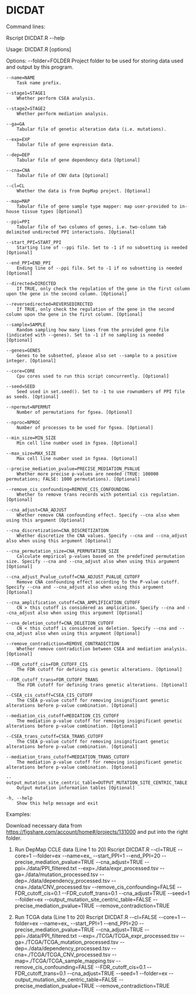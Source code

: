 # DICDAT

Command lines:

Rscript DICDAT.R --help

Usage: DICDAT.R [options]


Options:
	--folder=FOLDER
		Project folder to be used for storing data used and output by this program.

	--name=NAME
		Task name prefix.

	--stage1=STAGE1
		Whether perform CSEA analysis.

	--stage2=STAGE2
		Whether perform mediation analysis.

	--ga=GA
		Tabular file of genetic alteration data (i.e. mutations).

	--exp=EXP
		Tabular file of gene expression data.

	--dep=DEP
		Tabular file of gene dependency data [Optional]

	--cna=CNA
		Tabular file of CNV data [Optional]

	--cl=CL
		Whether the data is from DepMap project. [Optional]

	--map=MAP
		Tabular file of gene sample type mapper: map user-provided to in-house tissue types [Optional]

	--ppi=PPI
		Tabular file of two columns of genes, i.e. two-column tab delimited undirected PPI interactions. [Optional]

	--start_PPI=START_PPI
		Starting line of --ppi file. Set to -1 if no subsetting is needed [Optional]

	--end_PPI=END_PPI
		Ending line of --ppi file. Set to -1 if no subsetting is needed [Optional]

	--directed=DIRECTED
		If TRUE, only check the regulation of the gene in the first column upon the gene in the second column. [Optional]

	--reversedirected=REVERSEDIRECTED
		If TRUE, only check the regulation of the gene in the second column upon the gene in the first column. [Optional]

	--sample=SAMPLE
		Random sampling how many lines from the provided gene file (indicated with --genes). Set to -1 if no sampling is needed [Optional]

	--genes=GENES
		Genes to be subsetted, please also set --sample to a positive integer. [Optional]

	--core=CORE
		Cpu cores used to run this script concurrently. [Optional]

	--seed=SEED
		Seed used in set.seed(). Set to -1 to use rownumbers of PPI file as seeds. [Optional]

	--npermut=NPERMUT
		Number of permutations for fgsea. [Optional]

	--nproc=NPROC
		Number of processes to be used for fgsea. [Optional]

	--min_size=MIN_SIZE
		Min cell line number used in fgsea. [Optional]

	--max_size=MAX_SIZE
		Max cell line number used in fgsea. [Optional]

	--precise_mediation_pvalue=PRECISE_MEDIATION_PVALUE
		Whether more precise p-values are needed (TRUE: 100000 permutations; FALSE: 1000 permutations). [Optional]

	--remove_cis_confounding=REMOVE_CIS_CONFOUNDING
		Whether to remove trans records with potential cis regulation. [Optional]

	--cna_adjust=CNA_ADJUST
		Whether remove CNA confounding effect. Specify --cna also when using this argument [Optional]

	--cna_discretization=CNA_DISCRETIZATION
		Whether discretize the CNA values. Specify --cna and --cna_adjust also when using this argument [Optional]

	--cna_permutation_size=CNA_PERMUTATION_SIZE
		Calculate empirical p-values based on the predefined permutation size. Specify --cna and --cna_adjust also when using this argument [Optional]

	--cna_adjust_Pvalue_cutoff=CNA_ADJUST_PVALUE_CUTOFF
		Remove CNA confounding effect according to the P-value cutoff. Specify --cna and --cna_adjust also when using this argument [Optional]

	--cna_amplification_cutoff=CNA_AMPLIFICATION_CUTOFF
		CN > this cutoff is considered as amplication. Specify --cna and --cna_adjust also when using this argument [Optional]

	--cna_deletion_cutoff=CNA_DELETION_CUTOFF
		CN < this cutoff is considered as deletion. Specify --cna and --cna_adjust also when using this argument [Optional]

	--remove_contradiction=REMOVE_CONTRADICTION
		Whether remove contradiction between CSEA and mediation analysis. [Optional]

	--FDR_cutoff_cis=FDR_CUTOFF_CIS
		The FDR cutoff for defining cis genetic alterations. [Optional]

	--FDR_cutoff_trans=FDR_CUTOFF_TRANS
		The FDR cutoff for defining trans genetic alterations. [Optional]

	--CSEA_cis_cutoff=CSEA_CIS_CUTOFF
		The CSEA p-value cutoff for removing insignificant genetic alterations before p-value combination. [Optional]

	--mediation_cis_cutoff=MEDIATION_CIS_CUTOFF
		The mediation p-value cutoff for removing insignificant genetic alterations before p-value combination. [Optional]

	--CSEA_trans_cutoff=CSEA_TRANS_CUTOFF
		The CSEA p-value cutoff for removing insignificant genetic alterations before p-value combination. [Optional]

	--mediation_trans_cutoff=MEDIATION_TRANS_CUTOFF
		The mediation p-value cutoff for removing insignificant genetic alterations before p-value combination. [Optional]

	--output_mutation_site_centric_table=OUTPUT_MUTATION_SITE_CENTRIC_TABLE
		Output mutation information tables [Optional]

	-h, --help
		Show this help message and exit

Examples:

Download necessary data from https://figshare.com/account/home#/projects/131000 and put into the right folder.


1. Run DepMap CCLE data (Line 1 to 20)
Rscript DICDAT.R --cl=TRUE --core=1 --folder=ex --name=ex_  --start_PPI=1 --end_PPI=20 --precise_mediation_pvalue=TRUE --cna_adjust=TRUE --ppi=./data/PPI_filtered.txt --exp=./data/expr_processed.tsv --ga=./data/mutation_processed.tsv --dep=./data/dependency_processed.tsv --cna=./data/CNV_processed.tsv --remove_cis_confounding=FALSE --FDR_cutoff_cis=0.1 --FDR_cutoff_trans=0.1 --cna_adjust=TRUE --seed=1 --folder=ex --output_mutation_site_centric_table=FALSE --precise_mediation_pvalue=TRUE --remove_contradiction=TRUE

2. Run TCGA data (Line 1 to 20)
Rscript DICDAT.R --cl=FALSE --core=1 --folder=ex --name=ex_  --start_PPI=1 --end_PPI=20 --precise_mediation_pvalue=TRUE --cna_adjust=TRUE --ppi=./data/PPI_filtered.txt --exp=./TCGA/TCGA_expr_processed.tsv --ga=./TCGA/TCGA_mutation_processed.tsv --dep=./data/dependency_processed.tsv --cna=./TCGA/TCGA_CNV_processed.tsv --map=./TCGA/TCGA_sample_mapping.tsv --remove_cis_confounding=FALSE --FDR_cutoff_cis=0.1 --FDR_cutoff_trans=0.1 --cna_adjust=TRUE --seed=1 --folder=ex --output_mutation_site_centric_table=FALSE --precise_mediation_pvalue=TRUE --remove_contradiction=TRUE
